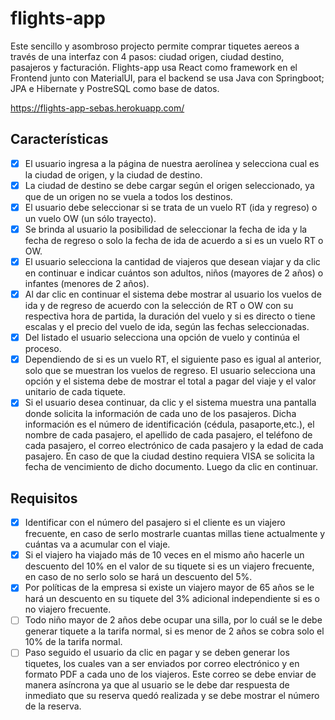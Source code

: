 # flights-app
Este sencillo y asombroso projecto permite comprar tiquetes aereos a través de una interfaz con 4 pasos: ciudad origen, ciudad destino, pasajeros y facturación. Flights-app usa React como framework en el Frontend junto con MaterialUI, para el backend se usa Java con Springboot; JPA e Hibernate y PostreSQL como base de datos.

https://flights-app-sebas.herokuapp.com/

## Características
- [x] El usuario ingresa a la página de nuestra aerolínea y selecciona cual es la ciudad de origen, y la ciudad de destino.
- [x] La ciudad de destino se debe cargar según el origen seleccionado, ya que de un origen no se vuela a todos los destinos.
- [x] El usuario debe seleccionar si se trata de un vuelo RT (ida y regreso) o un vuelo OW (un sólo trayecto).
- [x] Se brinda al usuario la posibilidad de seleccionar la fecha de ida y la fecha de regreso o solo la fecha de ida de acuerdo a si es un vuelo RT o OW.
- [x] El usuario selecciona la cantidad de viajeros que desean viajar y da clic en continuar e indicar cuántos son adultos, niños (mayores de 2 años) o infantes (menores de 2 años).
- [x] Al dar clic en continuar el sistema debe mostrar al usuario los vuelos de ida y de regreso de acuerdo con la selección de RT o OW con su respectiva hora de partida, la duración del vuelo y si es directo o tiene escalas y el precio del vuelo de ida, según las fechas seleccionadas.
- [x] Del listado el usuario selecciona una opción de vuelo y continúa el proceso.
- [x] Dependiendo de si es un vuelo RT, el siguiente paso es igual al anterior, solo que se muestran los vuelos de regreso. El usuario selecciona una opción y el sistema debe de mostrar el total a pagar del viaje y el valor unitario de cada tiquete.
- [x] Si el usuario desea continuar, da clic y el sistema muestra una pantalla donde solicita la información de cada uno de los pasajeros. Dicha información es el número de identificación (cédula, pasaporte,etc.), el nombre de cada pasajero, el apellido de cada pasajero, el teléfono de cada pasajero, el correo electrónico de cada pasajero y la edad de cada pasajero. En caso de que la ciudad destino requiera VISA se solicita la fecha de vencimiento de dicho documento. Luego da clic en continuar.

## Requisitos
- [x] Identificar con el número del pasajero si el cliente es un viajero frecuente, en caso de serlo mostrarle cuantas millas tiene actualmente y cuántas va a acumular con el viaje.
- [x] Si el viajero ha viajado más de 10 veces en el mismo año hacerle un descuento del 10% en el valor de su tiquete si es un viajero frecuente, en caso de no serlo solo se hará un descuento del 5%.
- [x] Por políticas de la empresa si existe un viajero mayor de 65 años se le hará un descuento en su tiquete del 3% adicional independiente si es o no viajero frecuente.
- [ ] Todo niño mayor de 2 años debe ocupar una silla, por lo cuál se le debe generar tiquete a la tarifa normal, si es menor de 2 años se cobra solo el 10% de la tarifa normal.
- [ ] Paso seguido el usuario da clic en pagar y se deben generar los tiquetes, los cuales van a ser enviados por correo electrónico y en formato PDF a cada uno de los viajeros. Este correo se debe enviar de manera asíncrona ya que al usuario se le debe dar respuesta de inmediato que su reserva quedó realizada y se debe mostrar el número de la reserva.
